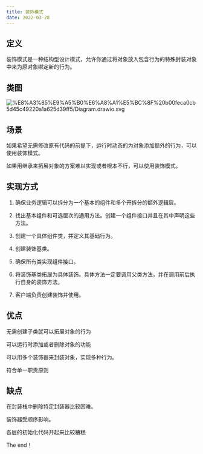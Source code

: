 ```yaml
---
title: 装饰模式
date: 2022-03-28
---
```


## 定义


装饰模式是一种结构型设计模式，允许你通过将对象放入包含行为的特殊封装对象中来为原对象绑定新的行为。


## 类图


![%E8%A3%85%E9%A5%B0%E6%A8%A1%E5%BC%8F%20b00feca0cb5d45c49220a1a625d39ff5/Diagram.drawio.svg](https://peierlong-blog.oss-cn-hongkong.aliyuncs.com/uPic/装饰模式.drawio.svg)


## 场景


如果希望无需修改原有代码的前提下，运行时动态的为对象添加额外的行为，可以使用装饰模式。

如果用继承来拓展对象的方案难以实现或者根本不行，可以使用装饰模式。


## 实现方式


1. 确保业务逻辑可以拆分为一个基本的组件和多个开拆分的额外逻辑层。

2. 找出基本组件和可选层次的通用方法。创建一个组件接口并且在其中声明这些方法。

3. 创建一个具体组件类，并定义其基础行为。

4. 创建装饰基类。

5. 确保所有类实现组件接口。

6. 将装饰基类拓展为具体装饰。具体方法一定要调用父类方法，并在调用前后执行自身的装饰方法。

7. 客户端负责创建装饰并使用。


## 优点


无需创建子类就可以拓展对象的行为

可以运行时添加或者删除对象的功能

可以用多个装饰器来封装对象，实现多种行为。

符合单一职责原则


## 缺点


在封装栈中删除特定封装器比较困难。

装饰器受顺序影响。

各层的初始化代码开起来比较糟糕


The end！

